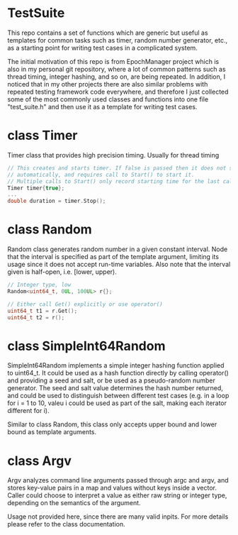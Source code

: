 # TestSuite
This repo contains a set of functions which are generic but useful as templates for common tasks such as timer, random number generator, etc., as a starting point for writing test cases in a complicated system.

The initial motivation of this repo is from EpochManager project which is also in my personal git repository, where a lot of common patterns such as thread timing, integer hashing, and so on, are being repeated. In addition, I noticed that in my other projects there are also similar problems with repeated testing framework code everywhere, and therefore I just collected some of the most commonly used classes and functions into one file "test_suite.h" and then use it as a template for writing test cases.

class Timer
===========
Timer class that provides high precision timing. Usually for thread timing

```c
// This creates and starts timer. If false is passed then it does not start
// automatically, and requires call to Start() to start it.
// Multiple calls to Start() only record starting time for the last call
Timer timer{true};
...
double duration = timer.Stop();
```

class Random
============
Random class generates random number in a given constant interval. Node that the interval is specified as part of the template argument, limiting its usage since it does not accept run-time variables. Also note that the interval given is half-open, i.e. [lower, upper).

```c
// Integer type, low
Random<uint64_t, 0UL, 100UL> r{};

// Either call Get() explicitly or use operator()
uint64_t t1 = r.Get();
uint64_t t2 = r();
```

class SimpleInt64Random
=======================
SimpleInt64Random implements a simple integer hashing function applied to uint64_t. It could be used as a hash function directly by calling operator() and providing a seed and salt, or be used as a pseudo-random number generator. The seed and salt value determines the hash number returned, and could be used to distinguish between different test cases (e.g. in a loop for i = 1 to 10, valeu i could be used as part of the salt, making each iterator different for i).

Similar to class Random, this class only accepts upper bound and lower bound as template arguments.

class Argv
==========
Argv analyzes command line arguments passed through argc and argv, and stores key-value pairs in a map and values without keys inside a vector. Caller could choose to interpret a value as either raw string or integer type, depending on the semantics of the argument.

Usage not provided here, since there are many valid inpits. For more details please refer to the class documentation.
